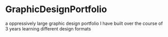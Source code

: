 # GraphicDesignPortfolio
a oppressively large graphic design portfolio I have built over the course of 3 years learning different design formats
